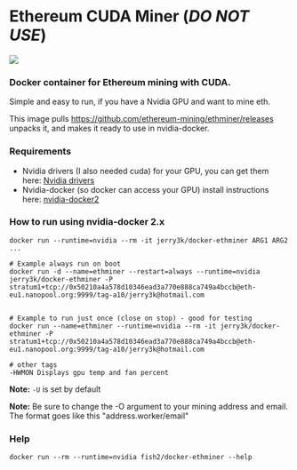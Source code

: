 # Ethereum CUDA Miner (*DO NOT USE*)
[![](https://images.microbadger.com/badges/image/fish2/docker-ethminer.svg)](https://microbadger.com/images/fish2/docker-ethminer "Get your own image badge on microbadger.com")

### Docker container for Ethereum mining with CUDA.

Simple and easy to run, if you have a Nvidia GPU and want to mine eth.

This image pulls https://github.com/ethereum-mining/ethminer/releases unpacks it, and makes it ready to use in nvidia-docker.

### Requirements
- Nvidia drivers (I also needed cuda) for your GPU, you can get them here: [Nvidia drivers](http://www.nvidia.com/Download/index.aspx)
- Nvidia-docker (so docker can access your GPU) install instructions here: [nvidia-docker2](https://github.com/NVIDIA/nvidia-docker)

### How to run using nvidia-docker 2.x
```
docker run --runtime=nvidia --rm -it jerry3k/docker-ethminer ARG1 ARG2 ...

# Example always run on boot
docker run -d --name=ethminer --restart=always --runtime=nvidia jerry3k/docker-ethminer -P stratum1+tcp://0x50210a4a578d10346ead3a770e888ca749a4bccb@eth-eu1.nanopool.org:9999/tag-a10/jerry3k@hotmail.com


# Example to run just once (close on stop) - good for testing
docker run --name=ethminer --runtime=nvidia --rm -it jerry3k/docker-ethminer -P stratum1+tcp://0x50210a4a578d10346ead3a770e888ca749a4bccb@eth-eu1.nanopool.org:9999/tag-a10/jerry3k@hotmail.com

# other tags
-HWMON Displays gpu temp and fan percent
```

**Note:** `-U` is set by default

**Note:** Be sure to change the -O argument to your mining address and email. The format goes like this "address.worker/email"

### Help
```
docker run --rm --runtime=nvidia fish2/docker-ethminer --help
```
